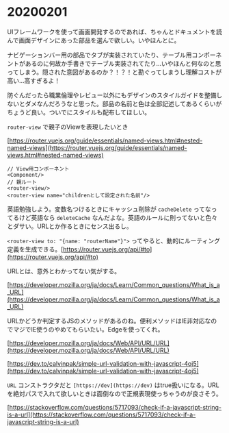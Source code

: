 # 20200201

UIフレームワークを使って画面開発するのであれば、ちゃんとドキュメントを読んで画面デザインにあった部品を選んで欲しい。いやほんとに。

ナビゲーションバー用の部品でタブが実装されていたり、テーブル用コンポーネントがあるのに何故か手書きでテーブル実装されてたり…いやほんと何なのと思ってしまう。隠された意図があるのか？！？！と勘ぐってしまうし理解コストが高い…高すぎるよ！

防ぐんだったら職業倫理やレビュー以外にもデザインのスタイルガイドを整備しないとダメなんだろうなと思った。部品の名前と色は全部記述してあるくらいがちょうど良い。ついでにスタイルも配布してほしい。

`router-view` で親子のViewを表現したいとき

[https://router.vuejs.org/guide/essentials/named-views.html#nested-named-views](https://router.vuejs.org/guide/essentials/named-views.html#nested-named-views)

```tsx
// View用コンポーネント
<Component/>
// 親ルート
<router-view/>
<router-view name="childrenとして設定された名前"/>
```

英語勉強しよう。変数名つけるときにキャッシュ削除が `cacheDelete` ってなってるけど英語なら `deleteCache` なんだよな。英語のルールに則ってないと色々とダサい。URLとか作るときにセンス出るし。

`<router-view to: "{name: "routerName"}">` ってやると、動的にルーティング定義を生成できる。[https://router.vuejs.org/api/#to](https://router.vuejs.org/api/#to)

URLとは、意外とわかってない気がする。

[https://developer.mozilla.org/ja/docs/Learn/Common_questions/What_is_a_URL](https://developer.mozilla.org/ja/docs/Learn/Common_questions/What_is_a_URL)

URLかどうか判定するJSのメソッドがあるのね。便利メソッドはIE非対応なのでマジでIE使うのやめてもらいたい。Edgeを使ってくれ。

[https://developer.mozilla.org/ja/docs/Web/API/URL/URL](https://developer.mozilla.org/ja/docs/Web/API/URL/URL)

[https://dev.to/calvinpak/simple-url-validation-with-javascript-4oj5](https://dev.to/calvinpak/simple-url-validation-with-javascript-4oj5)

 `URL` コンストラクタだと `[https://dev](https://dev)` はtrue扱いになる。URLを絶対パスで入れて欲しいときは面倒なので正規表現使っちゃうのが良さそう。

[https://stackoverflow.com/questions/5717093/check-if-a-javascript-string-is-a-url](https://stackoverflow.com/questions/5717093/check-if-a-javascript-string-is-a-url)